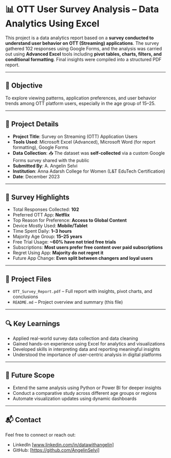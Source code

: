 # 📊 OTT User Survey Analysis – Data Analytics Using Excel

This project is a data analytics report based on a **survey conducted to understand user behavior on OTT (Streaming) applications**. The survey gathered 102 responses using Google Forms, and the analysis was carried out using **Advanced Excel** tools including **pivot tables, charts, filters, and conditional formatting**. Final insights were compiled into a structured PDF report.

---

## 🎯 Objective

To explore viewing patterns, application preferences, and user behavior trends among OTT platform users, especially in the age group of 15–25.

---

## 📅 Project Details

- **Project Title**: Survey on Streaming (OTT) Application Users  
- **Tools Used**: Microsoft Excel (Advanced), Microsoft Word (for report formatting), Google Forms  
- **Data Collection**: 📥 The dataset was **self-collected** via a custom Google Forms survey shared with the public  
- **Submitted By**: A. Angelin Selvi  
- **Institution**: Anna Adarsh College for Women (L&T EduTech Certification)  
- **Date**: December 2023  

---

## 📝 Survey Highlights

- Total Responses Collected: **102**
- Preferred OTT App: **Netflix**
- Top Reason for Preference: **Access to Global Content**
- Device Mostly Used: **Mobile/Tablet**
- Time Spent Daily: **1–3 hours**
- Majority Age Group: **15–25 years**
- Free Trial Usage: **~60% have not tried free trials**
- Subscriptions: **Most users prefer free content over paid subscriptions**
- Regret Using App: **Majority do not regret it**
- Future App Change: **Even split between changers and loyal users**

---

## 📁 Project Files

- `OTT_Survey_Report.pdf` – Full report with insights, pivot charts, and conclusions  
- `README.md` – Project overview and summary (this file)  

---

## 🔍 Key Learnings

- Applied real-world survey data collection and data cleaning  
- Gained hands-on experience using Excel for analytics and visualizations  
- Developed skills in interpreting data and reporting meaningful insights  
- Understood the importance of user-centric analysis in digital platforms  

---

## 📌 Future Scope

- Extend the same analysis using Python or Power BI for deeper insights  
- Conduct a comparative study across different age groups or regions  
- Automate visualization updates using dynamic dashboards  

---


## 📬 Contact

Feel free to connect or reach out:
- LinkedIn [www.linkedin.com/in/datawithangelin]
- GitHub: [https://github.com/AngelinSelvi]

